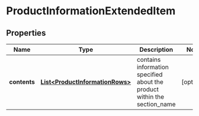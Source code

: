 

# ProductInformationExtendedItem


## Properties

| Name | Type | Description | Notes |
|------------ | ------------- | ------------- | -------------|
|**contents** | [**List&lt;ProductInformationRows&gt;**](ProductInformationRows.md) | contains information specified about the product within the section_name |  [optional] |



